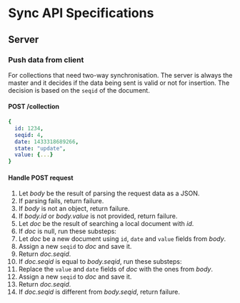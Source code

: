 # Sync API Specifications

## Server

### Push data from client

For collections that need two-way synchronisation.
The server is always the master and it decides if the data being sent is valid or not for insertion. The decision is based on the `seqid` of the document.

#### POST /collection

```yaml
{
  id: 1234,
  seqid: 4,
  date: 1433318689266,
  state: "update",
  value: {...}
}
```

#### Handle POST request

1. Let *body* be the result of parsing the request data as a JSON.
2. If parsing fails, return failure.
3. If *body* is not an object, return failure.
4. If *body.id* or *body.value* is not provided, return failure.
5. Let *doc* be the result of searching a local document with *id*.
6. If *doc* is null, run these substeps:
 1. Let *doc* be a new document using `id`, `date` and `value` fields from *body*.
 2. Assign a new `seqid` to *doc* and save it.
 3. Return *doc.seqid*.
7. If *doc.seqid* is equal to *body.seqid*, run these substeps:
 1. Replace the `value` and `date` fields of *doc* with the ones from *body*.
 2. Assign a new `seqid` to *doc* and save it.
 3. Return *doc.seqid*.
8. If *doc.seqid* is different from *body.seqid*, return failure.
